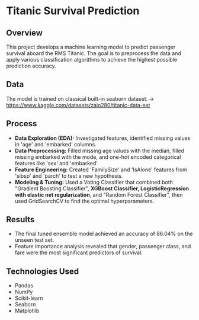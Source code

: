 # Titanic Survival Prediction <XGBoosted>

## Overview
This project develops a machine learning model to predict passenger survival aboard the RMS Titanic. The goal is to preprocess the data and apply various classification algorithms to achieve the highest possible prediction accuracy.

## Data
The model is trained on classical built-in seaborn dataset.
-> https://www.kaggle.com/datasets/zain280/titanic-data-set

## Process
* **Data Exploration (EDA):** Investigated features, identified missing values in 'age' and 'embarked' columns.
* **Data Preprocessing:** Filled missing age values with the median, filled missing embarked with the mode, and one-hot encoded categorical features like 'sex' and 'embarked'.
* **Feature Engineering:** Created 'FamilySize' and 'IsAlone' features from 'sibsp' and 'parch' to test a new hypothesis.
* **Modeling & Tuning:** Used a Voting Classifier that combined both "Gradient Boosting Classifier", **XGBoost Classifier, LogisticRegression with elastic net regularization**, and "Random Forest Classifier", then used GridSearchCV to find the optimal hyperparameters.

## Results
* The final tuned ensemble model achieved an accuracy of 86.04% on the unseen test set.
* Feature importance analysis revealed that gender, passenger class, and fare were the most significant predictors of survival.

## Technologies Used
* Pandas
* NumPy
* Scikit-learn
* Seaborn
* Matplotlib
